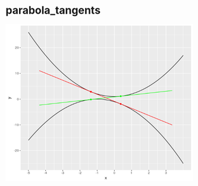# parabola_tangents
![alt text](https://github.com/aaronferrucci/parabola_tangents/blob/master/parab1.png "Parabola1")
